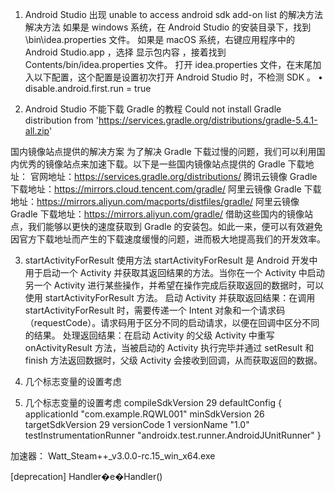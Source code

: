 1. Android Studio 出现 unable to access android sdk add-on list 的解决方法
   解决方法
   如果是 windows 系统，在 Android Studio 的安装目录下，找到 \bin\idea.properties 文件。
   如果是 macOS 系统，右键应用程序中的 Android Studio.app ，选择 显示包内容 ，接着找到 Contents/bin/idea.properties 文件。
   打开 idea.properties 文件，在末尾加入以下配置，这个配置是设置初次打开 Android Studio 时，不检测 SDK 。
   •
   disable.android.first.run = true

2. Android Studio 不能下载 Gradle 的教程 Could not install Gradle distribution from 'https://services.gradle.org/distributions/gradle-5.4.1-all.zip'

国内镜像站点提供的解决方案
为了解决 Gradle 下载过慢的问题，我们可以利用国内优秀的镜像站点来加速下载。以下是一些国内镜像站点提供的 Gradle 下载地址：
官网地址：https://services.gradle.org/distributions/
腾讯云镜像 Gradle 下载地址：https://mirrors.cloud.tencent.com/gradle/
阿里云镜像 Gradle 下载地址：https://mirrors.aliyun.com/macports/distfiles/gradle/
阿里云镜像 Gradle 下载地址：https://mirrors.aliyun.com/gradle/
借助这些国内的镜像站点，我们能够以更快的速度获取到 Gradle 的安装包。如此一来，便可以有效避免因官方下载地址而产生的下载速度缓慢的问题，进而极大地提高我们的开发效率。

3. startActivityForResult 使用方法
   startActivityForResult 是 Android 开发中用于启动一个 Activity 并获取其返回结果的方法。当你在一个 Activity 中启动另一个 Activity 进行某些操作，并希望在操作完成后获取返回的数据时，可以使用 startActivityForResult 方法。
   启动 Activity 并获取返回结果：在调用 startActivityForResult 时，需要传递一个 Intent 对象和一个请求码（requestCode）。请求码用于区分不同的启动请求，以便在回调中区分不同的结果。
   处理返回结果：在启动 Activity 的父级 Activity 中重写 onActivityResult 方法，当被启动的 Activity 执行完毕并通过 setResult 和 finish 方法返回数据时，父级 Activity 会接收到回调，从而获取返回的数据。

4. 几个标志变量的设置考虑

5. 几个标志变量的设置考虑
   compileSdkVersion 29
   defaultConfig {
   applicationId "com.example.RQWL001"
   minSdkVersion 26
   targetSdkVersion 29
   versionCode 1
   versionName "1.0"
   testInstrumentationRunner "androidx.test.runner.AndroidJUnitRunner"
   }

加速器： Watt_Steam++\_v3.0.0-rc.15_win_x64.exe

[deprecation] Handler�е�Handler()
